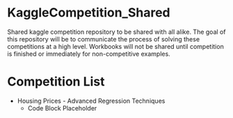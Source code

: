 # KaggleCompetition_Shared
Shared kaggle competition repository to be shared with all alike. The goal of this repository will be to communicate the process of solving these competitions at a high level. Workbooks will not be shared until competition is finished or immediately for non-competitive examples.

# Competition List
* Housing Prices - Advanced Regression Techniques
  * Code Block Placeholder 

